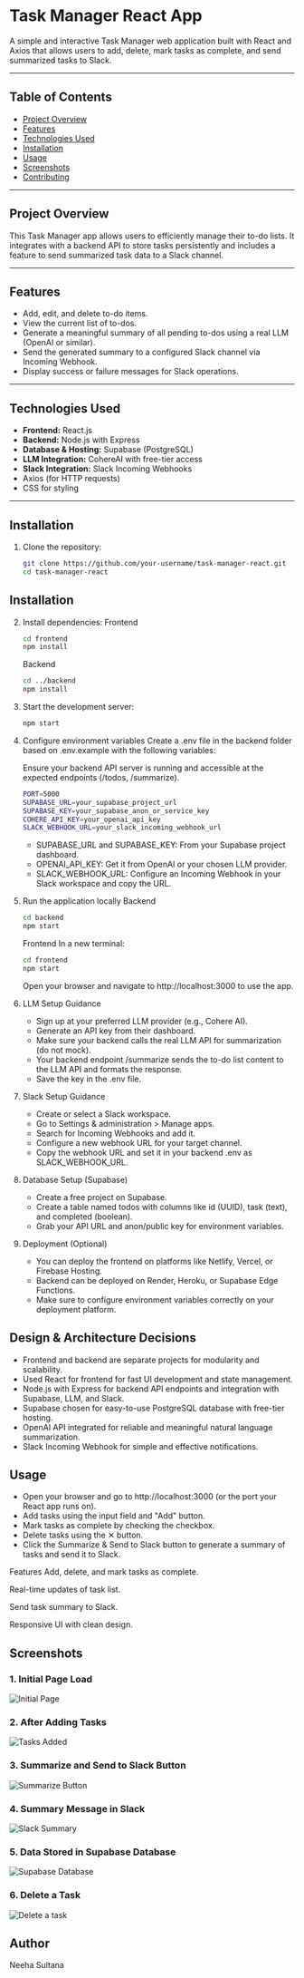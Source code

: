 # Task Manager React App

A simple and interactive Task Manager web application built with React and Axios that allows users to add, delete, mark tasks as complete, and send summarized tasks to Slack.

---

## Table of Contents

- [Project Overview](#project-overview)  
- [Features](#features)  
- [Technologies Used](#technologies-used)  
- [Installation](#installation)  
- [Usage](#usage)  
- [Screenshots](#screenshots)  
- [Contributing](#contributing)   

---

## Project Overview

This Task Manager app allows users to efficiently manage their to-do lists. It integrates with a backend API to store tasks persistently and includes a feature to send summarized task data to a Slack channel.

---

## Features

- Add, edit, and delete to-do items.
- View the current list of to-dos.
- Generate a meaningful summary of all pending to-dos using a real LLM (OpenAI or similar).
- Send the generated summary to a configured Slack channel via Incoming Webhook.
- Display success or failure messages for Slack operations. 

---

## Technologies Used

- **Frontend:** React.js
- **Backend:** Node.js with Express
- **Database & Hosting:** Supabase (PostgreSQL)
- **LLM Integration:** CohereAI with free-tier access
- **Slack Integration:** Slack Incoming Webhooks
- Axios (for HTTP requests)  
- CSS for styling  

---

## Installation

1. Clone the repository:

   ```bash
   git clone https://github.com/your-username/task-manager-react.git
   cd task-manager-react

## Installation

2. Install dependencies:
   Frontend
   ```bash
   cd frontend
   npm install
   ```
   Backend
   ```bash
   cd ../backend
   npm install
   ```
3. Start the development server:
   ```bash
   npm start
   
4. Configure environment variables
   Create a .env file in the backend folder based on .env.example with the following variables:

   Ensure your backend API server is running and accessible at the expected endpoints (/todos, /summarize).
   ```bash
   PORT=5000
   SUPABASE_URL=your_supabase_project_url
   SUPABASE_KEY=your_supabase_anon_or_service_key
   COHERE_API_KEY=your_openai_api_key
   SLACK_WEBHOOK_URL=your_slack_incoming_webhook_url
   ```
   - SUPABASE_URL and SUPABASE_KEY: From your Supabase project dashboard.
   - OPENAI_API_KEY: Get it from OpenAI or your chosen LLM provider.
   - SLACK_WEBHOOK_URL: Configure an Incoming Webhook in your Slack workspace and copy the URL.

5. Run the application locally
   Backend
   ```bash
   cd backend
   npm start
   ```
   Frontend
   In a new terminal:
   ```bash
   cd frontend
   npm start
   ```
   Open your browser and navigate to http://localhost:3000 to use the app.

6. LLM Setup Guidance
   - Sign up at your preferred LLM provider (e.g., Cohere AI).
   - Generate an API key from their dashboard.
   - Make sure your backend calls the real LLM API for summarization (do not mock).
   - Your backend endpoint /summarize sends the to-do list content to the LLM API and formats the response.
   - Save the key in the .env file.

7. Slack Setup Guidance
   - Create or select a Slack workspace.
   - Go to Settings & administration > Manage apps.
   - Search for Incoming Webhooks and add it.
   - Configure a new webhook URL for your target channel.
   - Copy the webhook URL and set it in your backend .env as SLACK_WEBHOOK_URL.

8. Database Setup (Supabase)
   - Create a free project on Supabase.
   - Create a table named todos with columns like id (UUID), task (text), and completed (boolean).
   - Grab your API URL and anon/public key for environment variables.

9. Deployment (Optional)
   - You can deploy the frontend on platforms like Netlify, Vercel, or Firebase Hosting.
   - Backend can be deployed on Render, Heroku, or Supabase Edge Functions.
   - Make sure to configure environment variables correctly on your deployment platform.

## Design & Architecture Decisions
 - Frontend and backend are separate projects for modularity and scalability.
 - Used React for frontend for fast UI development and state management.
 - Node.js with Express for backend API endpoints and integration with Supabase, LLM, and Slack.
 - Supabase chosen for easy-to-use PostgreSQL database with free-tier hosting.
 - OpenAI API integrated for reliable and meaningful natural language summarization.
 - Slack Incoming Webhook for simple and effective notifications.
   
 
## Usage
- Open your browser and go to http://localhost:3000 (or the port your React app runs on).
- Add tasks using the input field and "Add" button.
- Mark tasks as complete by checking the checkbox.
- Delete tasks using the ✕ button.
- Click the Summarize & Send to Slack button to generate a summary of tasks and send it to Slack.

Features
Add, delete, and mark tasks as complete.

Real-time updates of task list.

Send task summary to Slack.

Responsive UI with clean design.

## Screenshots

### 1. Initial Page Load
![Initial Page](./screenshots/initial-page.png)

### 2. After Adding Tasks
![Tasks Added](./screenshots/tasks-added.png)

### 3. Summarize and Send to Slack Button
![Summarize Button](./screenshots/summarize-button.png)

### 4. Summary Message in Slack
![Slack Summary](./screenshots/slack-summary.png)

### 5. Data Stored in Supabase Database
![Supabase Database](./screenshots/supabase-database2.png)
### 6. Delete a Task
![Delete a task](./screenshots/delete-task.png)


## Author
Neeha Sultana
